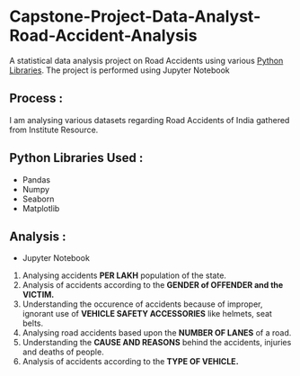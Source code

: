 # Capstone-Project-Data-Analyst-Road-Accident-Analysis
A statistical data analysis project on Road Accidents using various [Python Libraries](#lib).
The project is performed using Jupyter Notebook

## Process :
I am analysing various datasets regarding Road Accidents of India gathered from Institute Resource. 

## Python Libraries Used : <a id = 'lib'></a>
- Pandas
- Numpy
- Seaborn
- Matplotlib

## Analysis :

- Jupyter Notebook
1) Analysing accidents **PER LAKH** population of the state.
2) Analysis of accidents according to the **GENDER of OFFENDER and the VICTIM.**
3) Understanding the occurence of accidents because of improper, ignorant use of **VEHICLE SAFETY ACCESSORIES** like helmets, seat belts.
4) Analysing road accidents based upon the **NUMBER OF LANES** of a road.
5) Understanding the **CAUSE AND REASONS** behind the accidents, injuries and deaths of people.
6) Analysis of accidents according to the **TYPE OF VEHICLE.**
